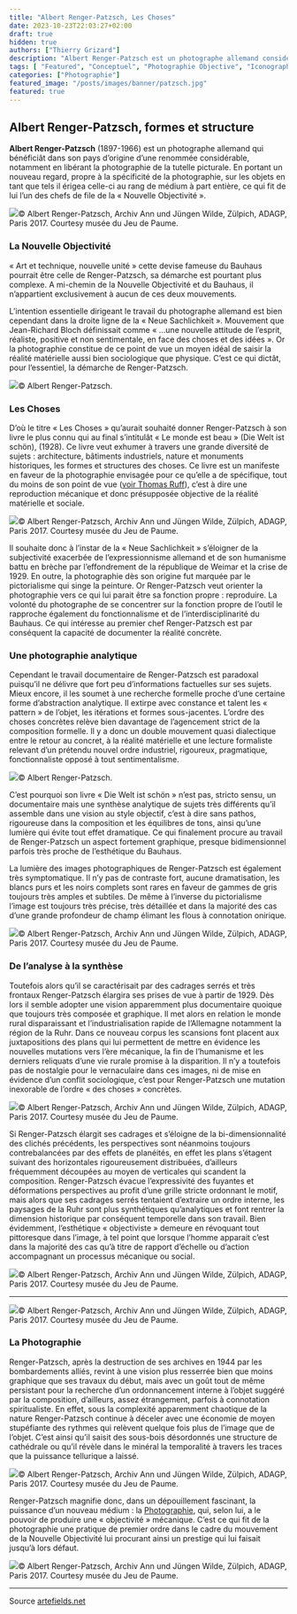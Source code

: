 ```yaml
---
title: "Albert Renger-Patzsch, Les Choses"
date: 2023-10-23T22:03:27+02:00
draft: true
hidden: true
authors: ["Thierry Grizard"]
description: "Albert Renger-Patzsch est un photographe allemand considéré comme un des chefs de file de la Nouvelle Objectivité qui libérât la photographie de la peinture"
tags: [ "Featured", "Conceptuel", "Photographie Objective", "Iconographie"]
categories: ["Photographie"]
featured_image: "/posts/images/banner/patzsch.jpg"
featured: true
---
```

## Albert Renger-Patzsch, formes et structure

**Albert Renger-Patzsch** (1897-1966) est un photographe allemand qui bénéficiât dans son pays d’origine d’une renommée considérable, notamment en libérant la photographie de la tutelle picturale. En portant un nouveau regard, propre à la spécificité de la photographie, sur les objets en tant que tels il érigea celle-ci au rang de médium à part entière, ce qui fit de lui l’un des chefs de file de la « Nouvelle Objectivité ».

![](/posts/images/patzsch/albert-renger-patzschphotographystraight-photographynouvelle-objectivite-exhibitionmuseumjeu-de-paumeles-chosesneue-sachlichkeitdyptique.99.jpg)© Albert Renger-Patzsch, Archiv Ann und Jüngen Wilde, Zülpich, ADAGP, Paris 2017. Courtesy musée du Jeu de Paume.

### La Nouvelle Objectivité

« Art et technique, nouvelle unité » cette devise fameuse du Bauhaus pourrait être celle de Renger-Patzsch, sa démarche est pourtant plus complexe. A mi-chemin de la Nouvelle Objectivité et du Bauhaus, il n’appartient exclusivement à aucun de ces deux mouvements.

L’intention essentielle dirigeant le travail du photographe allemand est bien cependant dans la droite ligne de la « Neue Sachlichkeit ». Mouvement que Jean-Richard Bloch définissait comme « …une nouvelle attitude de l’esprit, réaliste, positive et non sentimentale, en face des choses et des idées ». Or la photographie constitue de ce point de vue un moyen idéal de saisir la réalité matérielle aussi bien sociologique que physique. C’est ce qui dictât, pour l’essentiel, la démarche de Renger-Patzsch.

![](/posts/images/patzsch/albert-renger-patzschphotographystraight-photographynouvelle-objectivite-exhibitionmuseumjeu-de-paumeles-chosesneue-sachlichkeit.044-41.jpg)© Albert Renger-Patzsch.

### Les Choses

D’où le titre « Les Choses » qu’aurait souhaité donner Renger-Patzsch à son livre le plus connu qui au final s’intitulât « Le monde est beau » (Die Welt ist schön), (1928). Ce livre veut exhumer à travers une grande diversité de sujets : architecture, bâtiments industriels, nature et monuments historiques, les formes et structures des choses. Ce livre est un manifeste en faveur de la photographie envisagée pour ce qu’elle a de spécifique, tout du moins de son point de vue ([voir Thomas Ruff](https://www.artefields.net/thomas-ruff/)), c’est à dire une reproduction mécanique et donc présupposée objective de la réalité matérielle et sociale.

![](/posts/images/patzsch/albert-renger-patzschphotographystraight-photographynouvelle-objectivite-exhibitionmuseumjeu-de-paumeles-chosesneue-sachlichkeit.016-2.jpg)© Albert Renger-Patzsch, Archiv Ann und Jüngen Wilde, Zülpich, ADAGP, Paris 2017. Courtesy musée du Jeu de Paume.

Il souhaite donc à l’instar de la « Neue Sachlichkeit » s’éloigner de la subjectivité exacerbée de l’expressionnisme allemand et de son humanisme battu en brèche par l’effondrement de la république de Weimar et la crise de 1929. En outre, la photographie dès son origine fut marquée par le pictorialisme qui singe la peinture. Or Renger-Patzsch veut orienter la photographie vers ce qui lui parait être sa fonction propre : reproduire. La volonté du photographe de se concentrer sur la fonction propre de l’outil le rapproche également du fonctionnalisme et de l’interdisciplinarité du Bauhaus. Ce qui intéresse au premier chef Renger-Patzsch est par conséquent la capacité de documenter la réalité concrète.

### Une photographie analytique

Cependant le travail documentaire de Renger-Patzsch est paradoxal puisqu’il ne délivre que fort peu d’informations factuelles sur ses sujets. Mieux encore, il les soumet à une recherche formelle proche d’une certaine forme d’abstraction analytique. Il extirpe avec constance et talent les « pattern » de l’objet, les itérations et formes sous-jacentes. L’ordre des choses concrètes relève bien davantage de l’agencement strict de la composition formelle. Il y a donc un double mouvement quasi dialectique entre le retour au concret, à la réalité matérielle et une lecture formaliste relevant d’un prétendu nouvel ordre industriel, rigoureux, pragmatique, fonctionnaliste opposé à tout sentimentalisme.

![](/posts/images/patzsch/albert-renger-patzschphotographystraight-photographynouvelle-objectivite-exhibitionmuseumjeu-de-paumeles-chosesneue-sachlichkeit.087.jpg)© Albert Renger-Patzsch.

C’est pourquoi son livre « Die Welt ist schön » n’est pas, stricto sensu, un documentaire mais une synthèse analytique de sujets très différents qu’il assemble dans une vision au style objectif, c’est à dire sans pathos, rigoureuse dans la composition et les équilibres de tons, ainsi qu’une lumière qui évite tout effet dramatique. Ce qui finalement procure au travail de Renger-Patzsch un aspect fortement graphique, presque bidimensionnel parfois très proche de l’esthétique du Bauhaus.

La lumière des images photographiques de Renger-Patzsch est également très symptomatique. Il n’y pas de contraste fort, aucune dramatisation, les blancs purs et les noirs complets sont rares en faveur de gammes de gris toujours très amples et subtiles. De même à l’inverse du pictorialisme l’image est toujours très précise, très détaillée et dans la majorité des cas d’une grande profondeur de champ élimant les flous à connotation onirique.

![](/posts/images/patzsch/albert-renger-patzschphotographystraight-photographynouvelle-objectivite-exhibitionmuseumjeu-de-paumeles-chosesneue-sachlichkeit.016.jpg)© Albert Renger-Patzsch, Archiv Ann und Jüngen Wilde, Zülpich, ADAGP, Paris 2017. Courtesy musée du Jeu de Paume.

### De l’analyse à la synthèse

Toutefois alors qu’il se caractérisait par des cadrages serrés et très frontaux Renger-Patzsch élargira ses prises de vue à partir de 1929. Dès lors il semble adopter une vision apparemment plus documentaire quoique que toujours très composée et graphique. Il met alors en relation le monde rural disparaissant et l’industrialisation rapide de l’Allemagne notamment la région de la Ruhr. Dans ce nouveau corpus les scansions font placent aux juxtapositions des plans qui lui permettent de mettre en évidence les nouvelles mutations vers l’ère mécanique, la fin de l’humanisme et les derniers reliquats d’une vie rurale promise à la disparition. Il n’y a toutefois pas de nostalgie pour le vernaculaire dans ces images, ni de mise en évidence d’un conflit sociologique, c’est pour Renger-Patzsch une mutation inexorable de l’ordre « des choses » concrètes.

![](/posts/images/patzsch/albert-renger-patzschphotographystraight-photographynouvelle-objectivite-exhibitionmuseumjeu-de-paumeles-chosesneue-sachlichkeit.002-4.jpg)© Albert Renger-Patzsch, Archiv Ann und Jüngen Wilde, Zülpich, ADAGP, Paris 2017. Courtesy musée du Jeu de Paume.

Si Renger-Patzsch élargit ses cadrages et s’éloigne de la bi-dimensionnalité des clichés précédents, les perspectives sont néanmoins toujours contrebalancées par des effets de planéités, en effet les plans s’étagent suivant des horizontales rigoureusement distribuées, d’ailleurs fréquemment découpées au moyen de verticales qui scandent la composition. Renger-Patzsch évacue l’expressivité des fuyantes et déformations perspectives au profit d’une grille stricte ordonnant le motif, mais alors que ses cadrages serrés tentaient d’extraire un ordre interne, les paysages de la Ruhr sont plus synthétiques qu’analytiques et font rentrer la dimension historique par conséquent temporelle dans son travail. Bien évidemment, l’esthétique « objectiviste » demeure en révoquant tout pittoresque dans l’image, à tel point que lorsque l’homme apparait c’est dans la majorité des cas qu’à titre de rapport d’échelle ou d’action accompagnant un processus mécanique ou social.

![](/posts/images/patzsch/albert-renger-patzschphotographystraight-photographynouvelle-objectivite-exhibitionmuseumjeu-de-paumeles-chosesneue-sachlichkeit.044-36.jpg)© Albert Renger-Patzsch, Archiv Ann und Jüngen Wilde, Zülpich, ADAGP, Paris 2017. Courtesy musée du Jeu de Paume.

---

![](/posts/images/patzsch/albert-renger-patzschphotographystraight-photographynouvelle-objectivite-exhibitionmuseumjeu-de-paumeles-chosesneue-sachlichkeit.016-9.jpg)© Albert Renger-Patzsch, Archiv Ann und Jüngen Wilde, Zülpich, ADAGP, Paris 2017. Courtesy musée du Jeu de Paume.

### La Photographie

Renger-Patzsch, après la destruction de ses archives en 1944 par les bombardements alliés, revint à une vision plus resserrée bien que moins graphique que ses travaux du début, mais avec un goût tout de même persistant pour la recherche d’un ordonnancement interne à l’objet suggéré par la composition, d’ailleurs, assez étrangement, parfois à connotation spiritualiste. En effet, sous la complexité apparemment chaotique de la nature Renger-Patzsch continue à déceler avec une économie de moyen stupéfiante des rythmes qui relèvent quelque fois plus de l’image que de l’objet. C’est ainsi qu’il saisit des sous-bois désordonnés une structure de cathédrale ou qu’il révèle dans le minéral la temporalité à travers les traces que la puissance tellurique a laissé.

![](/posts/images/patzsch/albert-renger-patzschphotographystraight-photographynouvelle-objectivite-exhibitionmuseumjeu-de-paumeles-chosesneue-sachlichkeit.016-10-1.jpg)© Albert Renger-Patzsch, Archiv Ann und Jüngen Wilde, Zülpich, ADAGP, Paris 2017. Courtesy musée du Jeu de Paume.

Renger-Patzsch magnifie donc, dans un dépouillement fascinant, la puissance d’un nouveau médium : la [Photographie](https://www.artefields.net/photographie-et-art-contemporain/), qui, selon lui, a le pouvoir de produire une « objectivité » mécanique. C’est ce qui fit de la photographie une pratique de premier ordre dans le cadre du mouvement de la Nouvelle Objectivité lui procurant ainsi un prestige qui lui faisait jusqu’à lors défaut.

![](/posts/images/patzsch/albert-renger-patzschphotographystraight-photographynouvelle-objectivite-exhibitionmuseumjeu-de-paumeles-chosesneue-sachlichkeit.016-7.jpg)© Albert Renger-Patzsch, Archiv Ann und Jüngen Wilde, Zülpich, ADAGP, Paris 2017. Courtesy musée du Jeu de Paume.

---

Source [artefields.net](https://www.artefields.net/albert-renger-patzsch-photography/)